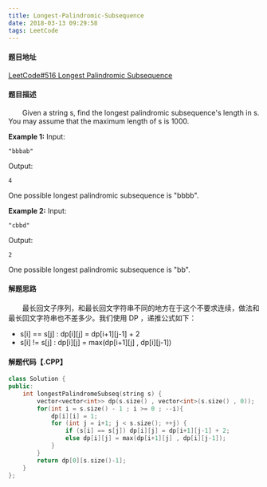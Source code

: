 ```yaml
---
title: Longest-Palindromic-Subsequence
date: 2018-03-13 09:29:58
tags: LeetCode
---
```


#### 题目地址

[LeetCode#516 Longest Palindromic Subsequence](https://leetcode.com/problems/longest-palindromic-subsequence/description/)

#### 题目描述

&emsp;&emsp;Given a string s, find the longest palindromic subsequence's length in s. You may assume that the maximum length of s is 1000.

<!--more-->

**Example 1:**
Input: 

```
"bbbab"
```

Output: 

```
4
```

One possible longest palindromic subsequence is "bbbb".

**Example 2:**
Input:

```
"cbbd"
```

Output:

```
2
```

One possible longest palindromic subsequence is "bb".

#### 解题思路

&emsp;&emsp;最长回文子序列，和最长回文字符串不同的地方在于这个不要求连续，做法和最长回文字符串也不差多少。我们使用 DP ，递推公式如下：

+ s[i] == s[j] : dp[i]\[j] = dp[i+1]\[j-1] + 2
+ s[i] != s[j] : dp[i]\[j] = max(dp[i+1]\[j] , dp[i]\[j-1])

#### 解题代码【.CPP】

```c++
class Solution {
public:
    int longestPalindromeSubseq(string s) {
        vector<vector<int>> dp(s.size() , vector<int>(s.size() , 0));
        for(int i = s.size() - 1 ; i >= 0 ; --i){
            dp[i][i] = 1;
            for (int j = i+1; j < s.size(); ++j) {
                if (s[i] == s[j]) dp[i][j] = dp[i+1][j-1] + 2;
                else dp[i][j] = max(dp[i+1][j] , dp[i][j-1]);
            }
        }
        return dp[0][s.size()-1];
    }
};
```

